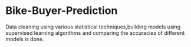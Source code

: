 # Bike-Buyer-Prediction
Data cleaning using various statistical techniques,building models using supervised learning algorithms and comparing the accuracies of different models is done.
